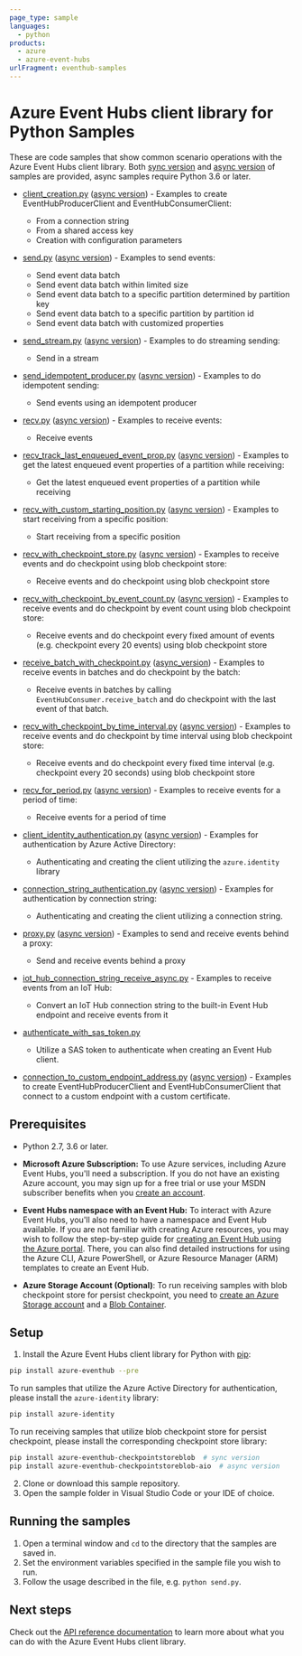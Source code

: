 ```yaml
---
page_type: sample
languages:
  - python
products:
  - azure
  - azure-event-hubs
urlFragment: eventhub-samples
---
```


# Azure Event Hubs client library for Python Samples

These are code samples that show common scenario operations with the Azure Event Hubs client library.
Both [sync version](https://github.com/Azure/azure-sdk-for-python/tree/feature/eventhub/idempotent-producer/sdk/eventhub/azure-eventhub/samples/sync_samples) and [async version](https://github.com/Azure/azure-sdk-for-python/tree/feature/eventhub/idempotent-producer/sdk/eventhub/azure-eventhub/samples/async_samples) of samples are provided, async samples require Python 3.6 or later.

- [client_creation.py](https://github.com/Azure/azure-sdk-for-python/tree/feature/eventhub/idempotent-producer/sdk/eventhub/azure-eventhub/samples/sync_samples/client_creation.py) ([async version](https://github.com/Azure/azure-sdk-for-python/tree/feature/eventhub/idempotent-producer/sdk/eventhub/azure-eventhub/samples/async_samples/client_creation_async.py)) - Examples to create EventHubProducerClient and EventHubConsumerClient:
    - From a connection string
    - From a shared access key
    - Creation with configuration parameters

- [send.py](https://github.com/Azure/azure-sdk-for-python/tree/feature/eventhub/idempotent-producer/sdk/eventhub/azure-eventhub/samples/sync_samples/send.py) ([async version](https://github.com/Azure/azure-sdk-for-python/tree/feature/eventhub/idempotent-producer/sdk/eventhub/azure-eventhub/samples/async_samples/send_async.py)) - Examples to send events:
    - Send event data batch
    - Send event data batch within limited size
    - Send event data batch to a specific partition determined by partition key
    - Send event data batch to a specific partition by partition id
    - Send event data batch with customized properties

- [send_stream.py](https://github.com/Azure/azure-sdk-for-python/tree/feature/eventhub/idempotent-producer/sdk/eventhub/azure-eventhub/samples/sync_samples/send_stream.py) ([async version](https://github.com/Azure/azure-sdk-for-python/tree/feature/eventhub/idempotent-producer/sdk/eventhub/azure-eventhub/samples/async_samples/send_stream_async.py)) - Examples to do streaming sending:
    - Send in a stream

- [send_idempotent_producer.py](https://github.com/Azure/azure-sdk-for-python/tree/feature/eventhub/idempotent-producer/sdk/eventhub/azure-eventhub/samples/sync_samples/send_idempotent_producer.py) ([async version](https://github.com/Azure/azure-sdk-for-python/tree/feature/eventhub/idempotent-producer/sdk/eventhub/azure-eventhub/samples/async_samples/send_idempotent_producer_async.py)) - Examples to do idempotent sending:
    - Send events using an idempotent producer

- [recv.py](https://github.com/Azure/azure-sdk-for-python/tree/feature/eventhub/idempotent-producer/sdk/eventhub/azure-eventhub/samples/sync_samples/recv.py) ([async version](https://github.com/Azure/azure-sdk-for-python/tree/feature/eventhub/idempotent-producer/sdk/eventhub/azure-eventhub/samples/async_samples/recv_async.py)) - Examples to receive events:
    - Receive events

- [recv_track_last_enqueued_event_prop.py](https://github.com/Azure/azure-sdk-for-python/tree/feature/eventhub/idempotent-producer/sdk/eventhub/azure-eventhub/samples/sync_samples/recv_track_last_enqueued_event_prop.py) ([async version](https://github.com/Azure/azure-sdk-for-python/tree/feature/eventhub/idempotent-producer/sdk/eventhub/azure-eventhub/samples/async_samples/recv_track_last_enqueued_event_prop_async.py)) - Examples to get the latest enqueued event properties of a partition while receiving:
    - Get the latest enqueued event properties of a partition while receiving

- [recv_with_custom_starting_position.py](https://github.com/Azure/azure-sdk-for-python/tree/feature/eventhub/idempotent-producer/sdk/eventhub/azure-eventhub/samples/sync_samples/recv_with_custom_starting_position.py) ([async version](https://github.com/Azure/azure-sdk-for-python/tree/feature/eventhub/idempotent-producer/sdk/eventhub/azure-eventhub/samples/async_samples/recv_with_custom_starting_position_async.py)) - Examples to start receiving from a specific position:
    - Start receiving from a specific position

- [recv_with_checkpoint_store.py](https://github.com/Azure/azure-sdk-for-python/tree/feature/eventhub/idempotent-producer/sdk/eventhub/azure-eventhub/samples/sync_samples/recv_with_checkpoint_store.py) ([async version](https://github.com/Azure/azure-sdk-for-python/tree/feature/eventhub/idempotent-producer/sdk/eventhub/azure-eventhub/samples/async_samples/recv_with_checkpoint_store_async.py)) - Examples to receive events and do checkpoint using blob checkpoint store:
    - Receive events and do checkpoint using blob checkpoint store

- [recv_with_checkpoint_by_event_count.py](https://github.com/Azure/azure-sdk-for-python/tree/feature/eventhub/idempotent-producer/sdk/eventhub/azure-eventhub/samples/sync_samples/recv_with_checkpoint_by_event_count.py) ([async version](https://github.com/Azure/azure-sdk-for-python/tree/feature/eventhub/idempotent-producer/sdk/eventhub/azure-eventhub/samples/async_samples/recv_with_checkpoint_by_event_count_async.py)) - Examples to receive events and do checkpoint by event count using blob checkpoint store:
    - Receive events and do checkpoint every fixed amount of events (e.g. checkpoint every 20 events) using blob checkpoint store

- [receive_batch_with_checkpoint.py](https://github.com/Azure/azure-sdk-for-python/tree/feature/eventhub/idempotent-producer/sdk/eventhub/azure-eventhub/samples/sync_samples/receive_batch_with_checkpoint.py) ([async_version](https://github.com/Azure/azure-sdk-for-python/tree/feature/eventhub/idempotent-producer/sdk/eventhub/azure-eventhub/samples/async_samples/receive_batch_with_checkpoint_async.py)) - Examples to receive events in batches and do checkpoint by the batch:
    - Receive events in batches by calling `EventHubConsumer.receive_batch` and do checkpoint with the last event of that batch.

- [recv_with_checkpoint_by_time_interval.py](https://github.com/Azure/azure-sdk-for-python/tree/feature/eventhub/idempotent-producer/sdk/eventhub/azure-eventhub/samples/sync_samples/recv_with_checkpoint_by_time_interval.py) ([async version](https://github.com/Azure/azure-sdk-for-python/tree/feature/eventhub/idempotent-producer/sdk/eventhub/azure-eventhub/samples/async_samples/recv_with_checkpoint_by_time_interval_async.py)) - Examples to receive events and do checkpoint by time interval using blob checkpoint store:
    - Receive events and do checkpoint every fixed time interval (e.g. checkpoint every 20 seconds) using blob checkpoint store

- [recv_for_period.py](https://github.com/Azure/azure-sdk-for-python/tree/feature/eventhub/idempotent-producer/sdk/eventhub/azure-eventhub/samples/sync_samples/recv_for_period.py) ([async version](https://github.com/Azure/azure-sdk-for-python/tree/feature/eventhub/idempotent-producer/sdk/eventhub/azure-eventhub/samples/async_samples/recv_for_period_async.py)) - Examples to receive events for a period of time:
    - Receive events for a period of time

- [client_identity_authentication.py](https://github.com/Azure/azure-sdk-for-python/tree/feature/eventhub/idempotent-producer/sdk/eventhub/azure-eventhub/samples/sync_samples/client_identity_authentication.py) ([async version](https://github.com/Azure/azure-sdk-for-python/tree/feature/eventhub/idempotent-producer/sdk/eventhub/azure-eventhub/samples/async_samples/client_identity_authentication_async.py)) - Examples for authentication by Azure Active Directory:
    - Authenticating and creating the client utilizing the `azure.identity` library

- [connection_string_authentication.py](https://github.com/Azure/azure-sdk-for-python/tree/feature/eventhub/idempotent-producer/sdk/eventhub/azure-eventhub/samples/sync_samples/connection_string_authentication.py) ([async version](https://github.com/Azure/azure-sdk-for-python/tree/feature/eventhub/idempotent-producer/sdk/eventhub/azure-eventhub/samples/async_samples/connection_string_authentication_async.py)) - Examples for authentication by connection string:
    - Authenticating and creating the client utilizing a connection string.

- [proxy.py](https://github.com/Azure/azure-sdk-for-python/tree/feature/eventhub/idempotent-producer/sdk/eventhub/azure-eventhub/samples/sync_samples/proxy.py) ([async version](https://github.com/Azure/azure-sdk-for-python/tree/feature/eventhub/idempotent-producer/sdk/eventhub/azure-eventhub/samples/async_samples/proxy_async.py)) - Examples to send and receive events behind a proxy:
    - Send and receive events behind a proxy

- [iot_hub_connection_string_receive_async.py](https://github.com/Azure/azure-sdk-for-python/tree/feature/eventhub/idempotent-producer/sdk/eventhub/azure-eventhub/samples/async_samples/iot_hub_connection_string_receive_async.py) - Examples to receive events from an IoT Hub:
    - Convert an IoT Hub connection string to the built-in Event Hub endpoint and receive events from it

- [authenticate_with_sas_token.py](https://github.com/Azure/azure-sdk-for-python/tree/feature/eventhub/idempotent-producer/sdk/eventhub/azure-eventhub/samples/sync_samples/authenticate_with_sas_token.py)
    - Utilize a SAS token to authenticate when creating an Event Hub client.

- [connection_to_custom_endpoint_address.py](https://github.com/Azure/azure-sdk-for-python/blob/feature/eventhub/idempotent-producer/sdk/eventhub/azure-eventhub/samples/sync_samples/connection_to_custom_endpoint_address.py) ([async version](https://github.com/Azure/azure-sdk-for-python/blob/feature/eventhub/idempotent-producer/sdk/eventhub/azure-eventhub/samples/async_samples/connection_to_custom_endpoint_address_async.py)) - Examples
  to create EventHubProducerClient and EventHubConsumerClient that connect to a custom endpoint with a custom certificate.

## Prerequisites
- Python 2.7, 3.6 or later.
- **Microsoft Azure Subscription:**  To use Azure services, including Azure Event Hubs, you'll need a subscription.
If you do not have an existing Azure account, you may sign up for a free trial or use your MSDN subscriber benefits when you [create an account](https://account.windowsazure.com/Home/Index).

- **Event Hubs namespace with an Event Hub:** To interact with Azure Event Hubs, you'll also need to have a namespace and Event Hub  available.
If you are not familiar with creating Azure resources, you may wish to follow the step-by-step guide
for [creating an Event Hub using the Azure portal](https://docs.microsoft.com/azure/event-hubs/event-hubs-create).
There, you can also find detailed instructions for using the Azure CLI, Azure PowerShell, or Azure Resource Manager (ARM) templates to create an Event Hub.

- **Azure Storage Account (Optional)**: To run receiving samples with blob checkpoint store for persist checkpoint, you need to [create an Azure Storage account](https://docs.microsoft.com/azure/storage/common/storage-quickstart-create-account?tabs=azure-portal) and a [Blob Container](https://docs.microsoft.com/azure/storage/blobs/storage-quickstart-blobs-portal#create-a-container).

## Setup

1. Install the Azure Event Hubs client library for Python with [pip](https://pypi.org/project/pip/):
```bash
pip install azure-eventhub --pre
```

To run samples that utilize the Azure Active Directory for authentication, please install the `azure-identity` library:
```bash
pip install azure-identity
```

To run receiving samples that utilize blob checkpoint store for persist checkpoint, please install the corresponding checkpoint store library:
```bash
pip install azure-eventhub-checkpointstoreblob  # sync version
pip install azure-eventhub-checkpointstoreblob-aio  # async version
```
2. Clone or download this sample repository.
3. Open the sample folder in Visual Studio Code or your IDE of choice.

## Running the samples

1. Open a terminal window and `cd` to the directory that the samples are saved in.
2. Set the environment variables specified in the sample file you wish to run.
3. Follow the usage described in the file, e.g. `python send.py`.

## Next steps

Check out the [API reference documentation](https://azuresdkdocs.blob.core.windows.net/$web/python/azure-eventhub/latest/azure.eventhub.html) to learn more about
what you can do with the Azure Event Hubs client library.
